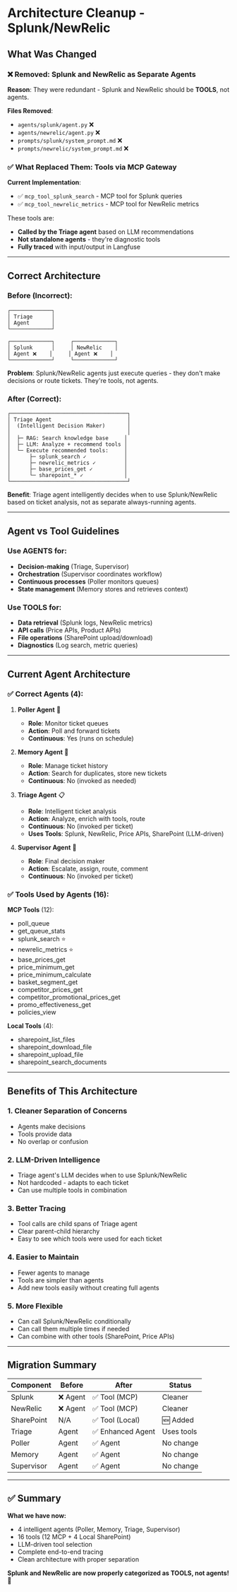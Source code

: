 # Architecture Cleanup - Splunk/NewRelic

## What Was Changed

### ❌ Removed: Splunk and NewRelic as Separate Agents
**Reason**: They were redundant - Splunk and NewRelic should be **TOOLS**, not agents.

**Files Removed**:
- `agents/splunk/agent.py` ❌
- `agents/newrelic/agent.py` ❌
- `prompts/splunk/system_prompt.md` ❌
- `prompts/newrelic/system_prompt.md` ❌

### ✅ What Replaced Them: Tools via MCP Gateway

**Current Implementation**:
- ✅ `mcp_tool_splunk_search` - MCP tool for Splunk queries
- ✅ `mcp_tool_newrelic_metrics` - MCP tool for NewRelic metrics

These tools are:
- **Called by the Triage agent** based on LLM recommendations
- **Not standalone agents** - they're diagnostic tools
- **Fully traced** with input/output in Langfuse

---

## Correct Architecture

### Before (Incorrect):
```
┌─────────────┐
│ Triage      │
│ Agent       │
└─────────────┘

┌─────────────┐     ┌─────────────┐
│ Splunk      │     │ NewRelic    │
│ Agent ❌    │     │ Agent ❌    │
└─────────────┘     └─────────────┘
```
**Problem**: Splunk/NewRelic agents just execute queries - they don't make decisions or route tickets. They're tools, not agents.

### After (Correct):
```
┌─────────────────────────────────────┐
│ Triage Agent                        │
│  (Intelligent Decision Maker)       │
│                                     │
│  ├─ RAG: Search knowledge base     │
│  ├─ LLM: Analyze + recommend tools │
│  └─ Execute recommended tools:     │
│      ├─ splunk_search ✓            │
│      ├─ newrelic_metrics ✓         │
│      ├─ base_prices_get ✓          │
│      └─ sharepoint_* ✓             │
└─────────────────────────────────────┘
```
**Benefit**: Triage agent intelligently decides when to use Splunk/NewRelic based on ticket analysis, not as separate always-running agents.

---

## Agent vs Tool Guidelines

### Use AGENTS for:
- **Decision-making** (Triage, Supervisor)
- **Orchestration** (Supervisor coordinates workflow)
- **Continuous processes** (Poller monitors queues)
- **State management** (Memory stores and retrieves context)

### Use TOOLS for:
- **Data retrieval** (Splunk logs, NewRelic metrics)
- **API calls** (Price APIs, Product APIs)
- **File operations** (SharePoint upload/download)
- **Diagnostics** (Log search, metric queries)

---

## Current Agent Architecture

### ✅ Correct Agents (4):

1. **Poller Agent** 🎫
   - **Role**: Monitor ticket queues
   - **Action**: Poll and forward tickets
   - **Continuous**: Yes (runs on schedule)

2. **Memory Agent** 🧠
   - **Role**: Manage ticket history
   - **Action**: Search for duplicates, store new tickets
   - **Continuous**: No (invoked as needed)

3. **Triage Agent** 📋
   - **Role**: Intelligent ticket analysis
   - **Action**: Analyze, enrich with tools, route
   - **Continuous**: No (invoked per ticket)
   - **Uses Tools**: Splunk, NewRelic, Price APIs, SharePoint (LLM-driven)

4. **Supervisor Agent** 👔
   - **Role**: Final decision maker
   - **Action**: Escalate, assign, route, comment
   - **Continuous**: No (invoked per ticket)

### ✅ Tools Used by Agents (16):

**MCP Tools** (12):
- poll_queue
- get_queue_stats
- splunk_search ⭐
- newrelic_metrics ⭐
- base_prices_get
- price_minimum_get
- price_minimum_calculate
- basket_segment_get
- competitor_prices_get
- competitor_promotional_prices_get
- promo_effectiveness_get
- policies_view

**Local Tools** (4):
- sharepoint_list_files
- sharepoint_download_file
- sharepoint_upload_file
- sharepoint_search_documents

---

## Benefits of This Architecture

### 1. **Cleaner Separation of Concerns**
- Agents make decisions
- Tools provide data
- No overlap or confusion

### 2. **LLM-Driven Intelligence**
- Triage agent's LLM decides when to use Splunk/NewRelic
- Not hardcoded - adapts to each ticket
- Can use multiple tools in combination

### 3. **Better Tracing**
- Tool calls are child spans of Triage agent
- Clear parent-child hierarchy
- Easy to see which tools were used for each ticket

### 4. **Easier to Maintain**
- Fewer agents to manage
- Tools are simpler than agents
- Add new tools easily without creating full agents

### 5. **More Flexible**
- Can call Splunk/NewRelic conditionally
- Can call them multiple times if needed
- Can combine with other tools (SharePoint, Price APIs)

---

## Migration Summary

| Component | Before | After | Status |
|-----------|--------|-------|--------|
| Splunk | ❌ Agent | ✅ Tool (MCP) | Cleaner |
| NewRelic | ❌ Agent | ✅ Tool (MCP) | Cleaner |
| SharePoint | N/A | ✅ Tool (Local) | 🆕 Added |
| Triage | Agent | ✅ Enhanced Agent | Uses tools |
| Poller | Agent | ✅ Agent | No change |
| Memory | Agent | ✅ Agent | No change |
| Supervisor | Agent | ✅ Agent | No change |

---

## ✅ Summary

**What we have now:**
- 4 intelligent agents (Poller, Memory, Triage, Supervisor)
- 16 tools (12 MCP + 4 Local SharePoint)
- LLM-driven tool selection
- Complete end-to-end tracing
- Clean architecture with proper separation

**Splunk and NewRelic are now properly categorized as TOOLS, not agents!** 🎯

